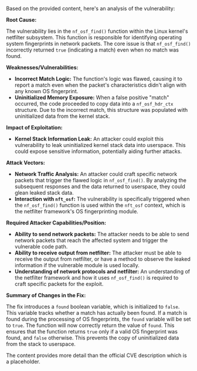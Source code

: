 Based on the provided content, here's an analysis of the vulnerability:

**Root Cause:**

The vulnerability lies in the `nf_osf_find()` function within the Linux kernel's netfilter subsystem. This function is responsible for identifying operating system fingerprints in network packets. The core issue is that `nf_osf_find()` incorrectly returned `true` (indicating a match) even when no match was found.

**Weaknesses/Vulnerabilities:**

*   **Incorrect Match Logic:** The function's logic was flawed, causing it to report a match even when the packet's characteristics didn't align with any known OS fingerprint.
*   **Uninitialized Memory Exposure:** When a false positive "match" occurred, the code proceeded to copy data into a `nf_osf_hdr_ctx` structure. Due to the incorrect match, this structure was populated with uninitialized data from the kernel stack.

**Impact of Exploitation:**

*   **Kernel Stack Information Leak:** An attacker could exploit this vulnerability to leak uninitialized kernel stack data into userspace. This could expose sensitive information, potentially aiding further attacks.

**Attack Vectors:**

*   **Network Traffic Analysis:** An attacker could craft specific network packets that trigger the flawed logic in `nf_osf_find()`. By analyzing the subsequent responses and the data returned to userspace, they could glean leaked stack data.
*   **Interaction with `nft_osf`:** The vulnerability is specifically triggered when the `nf_osf_find()` function is used within the `nft_osf` context, which is the netfilter framework's OS fingerprinting module.

**Required Attacker Capabilities/Position:**

*   **Ability to send network packets:** The attacker needs to be able to send network packets that reach the affected system and trigger the vulnerable code path.
*   **Ability to receive output from netfilter:** The attacker must be able to receive the output from netfilter, or have a method to observe the leaked information if the vulnerable module is used locally.
*   **Understanding of network protocols and netfilter:** An understanding of the netfilter framework and how it uses `nf_osf_find()` is required to craft specific packets for the exploit.

**Summary of Changes in the Fix:**

The fix introduces a `found` boolean variable, which is initialized to `false`. This variable tracks whether a match has actually been found. If a match is found during the processing of OS fingerprints, the `found` variable will be set to `true`. The function will now correctly return the value of `found`.
This ensures that the function returns `true` only if a valid OS fingerprint was found, and `false` otherwise.
This prevents the copy of uninitialized data from the stack to userspace.

The content provides more detail than the official CVE description which is a placeholder.